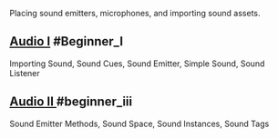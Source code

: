 Placing sound emitters, microphones, and importing sound assets.

 ## [Audio I](https://github.com/zeroengineteam/ZeroDocs/zero_editor_documentation/tutorials/audio/audio1.markdown) #Beginner_I
Importing Sound, Sound Cues, Sound Emitter, Simple Sound, Sound Listener

 ## [Audio II ](https://github.com/zeroengineteam/ZeroDocs/zero_editor_documentation/tutorials/audio/audio_ii.markdown) #beginner_iii 
Sound Emitter Methods, Sound Space, Sound Instances, Sound Tags 

 